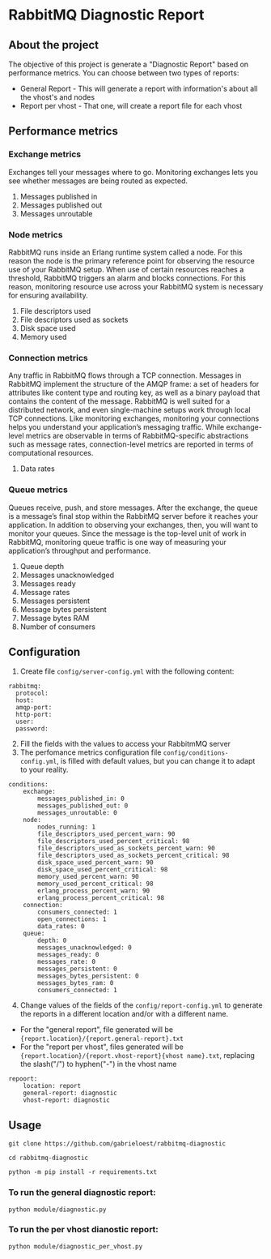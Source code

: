 # RabbitMQ Diagnostic Report

## About the project
The objective of this project is generate a "Diagnostic Report" based on performance metrics. You can choose between two types of reports:
  * General Report - This will generate a report with information's about all the vhost's and nodes
  * Report per vhost - That one, will create a report file for each vhost

## Performance metrics

### Exchange metrics
  Exchanges tell your messages where to go. Monitoring exchanges lets you see whether messages are being routed as expected.
  1. Messages published in
  2. Messages published out
  3. Messages unroutable

### Node metrics
  RabbitMQ runs inside an Erlang runtime system called a node. For this reason the node is the primary reference point for observing the resource use of your RabbitMQ setup.
  When use of certain resources reaches a threshold, RabbitMQ triggers an alarm and blocks connections. For this reason, monitoring resource use across your RabbitMQ system is necessary for ensuring availability.
  1. File descriptors used
  2. File descriptors used as sockets
  3. Disk space used
  4. Memory used

### Connection metrics
  Any traffic in RabbitMQ flows through a TCP connection. Messages in RabbitMQ implement the structure of the AMQP frame: a set of headers for attributes like content type and routing key, as well as a binary payload that contains the content of the message. RabbitMQ is well suited for a distributed network, and even single-machine setups work through local TCP connections. Like monitoring exchanges, monitoring your connections helps you understand your application’s messaging traffic. While exchange-level metrics are observable in terms of RabbitMQ-specific abstractions such as message rates, connection-level metrics are reported in terms of computational resources.
  1. Data rates

### Queue metrics
  Queues receive, push, and store messages. After the exchange, the queue is a message’s final stop within the RabbitMQ server before it reaches your application. In addition to observing your exchanges, then, you will want to monitor your queues. Since the message is the top-level unit of work in RabbitMQ, monitoring queue traffic is one way of measuring your application’s throughput and performance.
  1. Queue depth
  2. Messages unacknowledged
  3. Messages ready
  4. Message rates
  5. Messages persistent
  6. Message bytes persistent
  7. Message bytes RAM
  8. Number of consumers

## Configuration
1. Create file `config/server-config.yml` with the following content:
```
rabbitmq:
  protocol:
  host:
  amqp-port:
  http-port:
  user:
  password:
```
2. Fill the fields with the values to access your RabbitmMQ server
3. The perfomance metrics configuration file `config/conditions-config.yml`, is filled with default values, but you can change it to adapt to your reality.
```
conditions:
    exchange:
        messages_published_in: 0
        messages_published_out: 0
        messages_unroutable: 0
    node:
        nodes_running: 1
        file_descriptors_used_percent_warn: 90
        file_descriptors_used_percent_critical: 98
        file_descriptors_used_as_sockets_percent_warn: 90
        file_descriptors_used_as_sockets_percent_critical: 98
        disk_space_used_percent_warn: 90
        disk_space_used_percent_critical: 98
        memory_used_percent_warn: 90
        memory_used_percent_critical: 98
        erlang_process_percent_warn: 90
        erlang_process_percent_critical: 98
    connection:
        consumers_connected: 1
        open_connections: 1
        data_rates: 0
    queue:
        depth: 0
        messages_unacknowledged: 0
        messages_ready: 0
        messages_rate: 0
        messages_persistent: 0
        messages_bytes_persistent: 0
        messages_bytes_ram: 0
        consumers_connected: 1

```
4. Change values of the fields of the `config/report-config.yml` to generate the reports in a different location and/or with a different name.
* For the "general report", file generated will be `{report.location}/{report.general-report}.txt`
* For the "report per vhost", files generated will be `{report.location}/{report.vhost-report}{vhost name}.txt`, replacing the slash("/") to hyphen("-") in the vhost name
```
repoort:
    location: report
    general-report: diagnostic
    vhost-report: diagnostic
```

## Usage
```
git clone https://github.com/gabrieloest/rabbitmq-diagnostic
```
```
cd rabbitmq-diagnostic
```
```
python -m pip install -r requirements.txt
```
### To run the general diagnostic report:
```
python module/diagnostic.py
```

### To run the per vhost dianostic report:
```
python module/diagnostic_per_vhost.py
```
